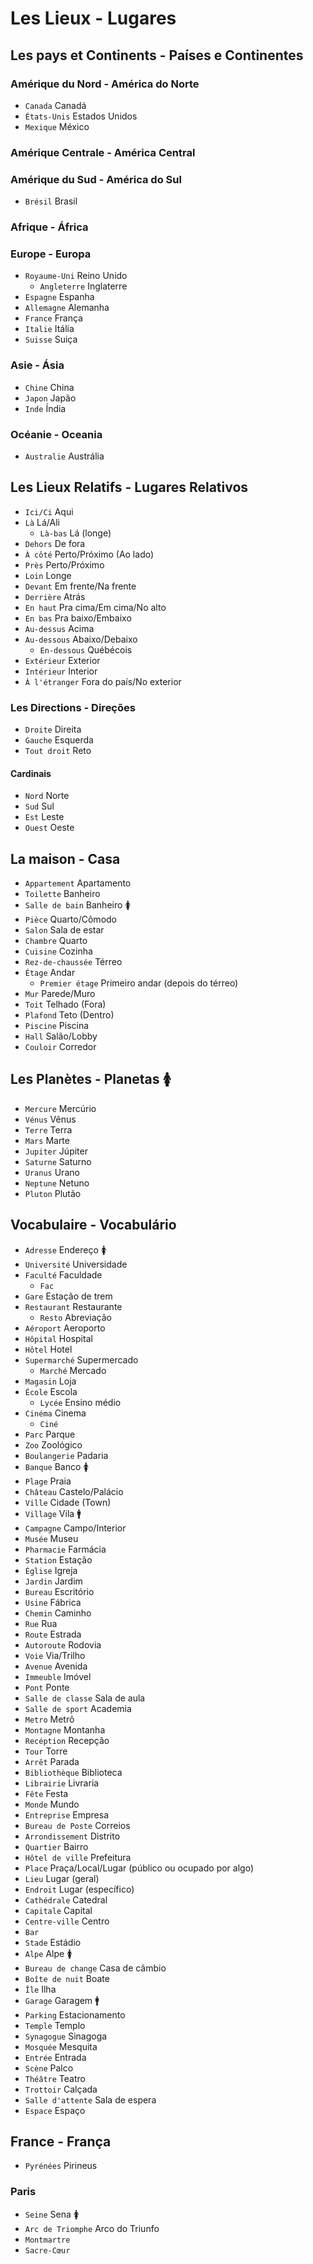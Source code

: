 # Les Lieux - Lugares

## Les pays et Continents - Países e Continentes

### Amérique du Nord - América do Norte

-   `Canada` Canadá
-   `États-Unis` Estados Unidos
-   `Mexique` México

### Amérique Centrale - América Central

### Amérique du Sud - América do Sul

-   `Brésil` Brasil

### Afrique - África

### Europe - Europa

-   `Royaume-Uni` Reino Unido
    -   `Angleterre` Inglaterre
-   `Espagne` Espanha
-   `Allemagne` Alemanha
-   `France` França
-   `Italie` Itália
-   `Suisse` Suiça

### Asie - Ásia

-   `Chine` China
-   `Japon` Japão
-   `Inde` Índia

### Océanie - Oceania

-   `Australie` Austrália

## Les Lieux Relatifs - Lugares Relativos

-   `Ici/Ci` Aqui
-   `Là` Lá/Ali
    -   `Là-bas` Lá (longe)
-   `Dehors` De fora
-   `À côté` Perto/Próximo (Ao lado)
-   `Près` Perto/Próximo
-   `Loin` Longe
-   `Devant` Em frente/Na frente
-   `Derrière` Atrás
-   `En haut` Pra cima/Em cima/No alto
-   `En bas` Pra baixo/Embaixo
-   `Au-dessus` Acima
-   `Au-dessous` Abaixo/Debaixo
    -   `En-dessous` Québécois
-   `Extérieur` Exterior
-   `Intérieur` Interior
-   `À l'étranger` Fora do país/No exterior

### Les Directions - Direções

-   `Droite` Direita
-   `Gauche` Esquerda
-   `Tout droit` Reto

#### Cardinais

-   `Nord` Norte
-   `Sud` Sul
-   `Est` Leste
-   `Ouest` Oeste

## La maison - Casa

-   `Appartement` Apartamento
-   `Toilette` Banheiro
-   `Salle de bain` Banheiro 🚺
-   `Pièce` Quarto/Cômodo
-   `Salon` Sala de estar
-   `Chambre` Quarto
-   `Cuisine` Cozinha
-   `Rez-de-chaussée` Térreo
-   `Étage` Andar
    -   `Premier étage` Primeiro andar (depois do térreo)
-   `Mur` Parede/Muro
-   `Toit` Telhado (Fora)
-   `Plafond` Teto (Dentro)
-   `Piscine` Piscina
-   `Hall` Salão/Lobby
-   `Couloir` Corredor

## Les Planètes - Planetas 🚺

-   `Mercure` Mercúrio
-   `Vénus` Vênus
-   `Terre` Terra
-   `Mars` Marte
-   `Jupiter` Júpiter
-   `Saturne` Saturno
-   `Uranus` Urano
-   `Neptune` Netuno
-   `Pluton` Plutão

## Vocabulaire - Vocabulário

-   `Adresse` Endereço 🚺
-   `Université` Universidade
-   `Faculté` Faculdade
    -   `Fac`
-   `Gare` Estação de trem
-   `Restaurant` Restaurante
    -   `Resto` Abreviação
-   `Aéroport` Aeroporto
-   `Hôpital` Hospital
-   `Hôtel` Hotel
-   `Supermarché` Supermercado
    -   `Marché` Mercado
-   `Magasin` Loja
-   `École` Escola
    -   `Lycée` Ensino médio
-   `Cinéma` Cinema
    -   `Ciné`
-   `Parc` Parque
-   `Zoo` Zoológico
-   `Boulangerie` Padaria
-   `Banque` Banco 🚺
-   `Plage` Praia
-   `Château` Castelo/Palácio
-   `Ville` Cidade (Town)
-   `Village` Vila 🚹
-   `Campagne` Campo/Interior
-   `Musée` Museu
-   `Pharmacie` Farmácia
-   `Station` Estação
-   `Église` Igreja
-   `Jardin` Jardim
-   `Bureau` Escritório
-   `Usine` Fábrica
-   `Chemin` Caminho
-   `Rue` Rua
-   `Route` Estrada
-   `Autoroute` Rodovia
-   `Voie` Via/Trilho
-   `Avenue` Avenida
-   `Immeuble` Imóvel
-   `Pont` Ponte
-   `Salle de classe` Sala de aula
-   `Salle de sport` Academia
-   `Metro` Metrô
-   `Montagne` Montanha
-   `Recéption` Recepção
-   `Tour` Torre
-   `Arrêt` Parada
-   `Bibliothèque` Biblioteca
-   `Librairie` Livraria
-   `Fête` Festa
-   `Monde` Mundo
-   `Entreprise` Empresa
-   `Bureau de Poste` Correios
-   `Arrondissement` Distrito
-   `Quartier` Bairro
-   `Hôtel de ville` Prefeitura
-   `Place` Praça/Local/Lugar (público ou ocupado por algo)
-   `Lieu` Lugar (geral)
-   `Endroit` Lugar (específico)
-   `Cathédrale` Catedral
-   `Capitale` Capital
-   `Centre-ville` Centro
-   `Bar`
-   `Stade` Estádio
-   `Alpe` Alpe 🚺
-   `Bureau de change` Casa de câmbio
-   `Boîte de nuit` Boate
-   `Île` Ilha
-   `Garage` Garagem 🚹
-   `Parking` Estacionamento
-   `Temple` Templo
-   `Synagogue` Sinagoga
-   `Mosquée` Mesquita
-   `Entrée` Entrada
-   `Scène` Palco
-   `Théâtre` Teatro
-   `Trottoir` Calçada
-   `Salle d'attente` Sala de espera
-   `Espace` Espaço

## France - França

-   `Pyrénées` Pirineus

### Paris

-   `Seine` Sena 🚺
-   `Arc de Triomphe` Arco do Triunfo
-   `Montmartre`
-   `Sacre-Cœur`
